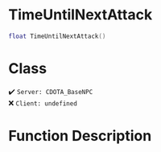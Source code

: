 # TimeUntilNextAttack
```lua
float TimeUntilNextAttack()
```
# Class
✔️ `Server: CDOTA_BaseNPC`  
❌ `Client: undefined`  

# Function Description

